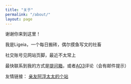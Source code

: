 ```yaml
---
title: "关于"
permalink: "/about/"
layout: page
---
```

谢谢你来到这里！

我是Ligeia，一个每日搬砖，偶尔摸鱼写文的社畜

社交账号见网站页脚，最近不太常上

最快联系到我的方式是[提问箱](https://marshmallow-qa.com/ligeia_li)，或者[AO3](https://archiveofourown.org/users/Ligeia13/)评论（会有邮件提示）

友情链接：
[亲友阿浮太太的个站](https://coococola.home.blog/)
